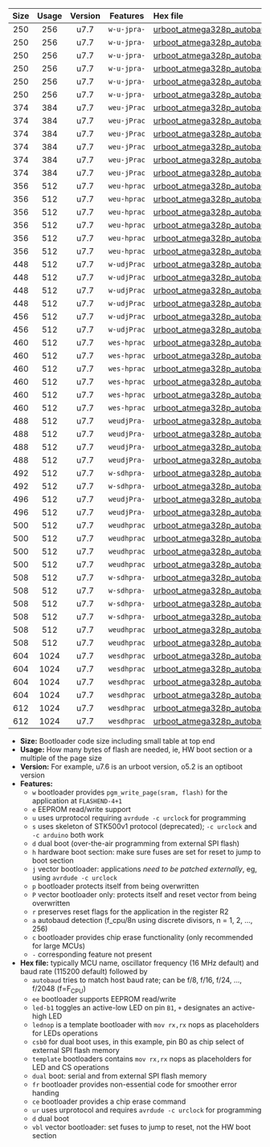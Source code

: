 |Size|Usage|Version|Features|Hex file|
|:-:|:-:|:-:|:-:|:--|
|250|256|u7.7|`w-u-jpra-`|[urboot_atmega328p_autobaud_led+b1_ur_vbl.hex](https://raw.githubusercontent.com/stefanrueger/urboot/main/bootloaders/atmega328p/autobaud/urboot_atmega328p_autobaud_led+b1_ur_vbl.hex)|
|250|256|u7.7|`w-u-jpra-`|[urboot_atmega328p_autobaud_led+b5_ur_vbl.hex](https://raw.githubusercontent.com/stefanrueger/urboot/main/bootloaders/atmega328p/autobaud/urboot_atmega328p_autobaud_led+b5_ur_vbl.hex)|
|250|256|u7.7|`w-u-jpra-`|[urboot_atmega328p_autobaud_led+d5_ur_vbl.hex](https://raw.githubusercontent.com/stefanrueger/urboot/main/bootloaders/atmega328p/autobaud/urboot_atmega328p_autobaud_led+d5_ur_vbl.hex)|
|250|256|u7.7|`w-u-jpra-`|[urboot_atmega328p_autobaud_led-b1_ur_vbl.hex](https://raw.githubusercontent.com/stefanrueger/urboot/main/bootloaders/atmega328p/autobaud/urboot_atmega328p_autobaud_led-b1_ur_vbl.hex)|
|250|256|u7.7|`w-u-jpra-`|[urboot_atmega328p_autobaud_led-d5_ur_vbl.hex](https://raw.githubusercontent.com/stefanrueger/urboot/main/bootloaders/atmega328p/autobaud/urboot_atmega328p_autobaud_led-d5_ur_vbl.hex)|
|250|256|u7.7|`w-u-jpra-`|[urboot_atmega328p_autobaud_lednop_ur_vbl.hex](https://raw.githubusercontent.com/stefanrueger/urboot/main/bootloaders/atmega328p/autobaud/urboot_atmega328p_autobaud_lednop_ur_vbl.hex)|
|374|384|u7.7|`weu-jPrac`|[urboot_atmega328p_autobaud_ee_led+b1_fr_ce_ur_vbl.hex](https://raw.githubusercontent.com/stefanrueger/urboot/main/bootloaders/atmega328p/autobaud/urboot_atmega328p_autobaud_ee_led+b1_fr_ce_ur_vbl.hex)|
|374|384|u7.7|`weu-jPrac`|[urboot_atmega328p_autobaud_ee_led+b5_fr_ce_ur_vbl.hex](https://raw.githubusercontent.com/stefanrueger/urboot/main/bootloaders/atmega328p/autobaud/urboot_atmega328p_autobaud_ee_led+b5_fr_ce_ur_vbl.hex)|
|374|384|u7.7|`weu-jPrac`|[urboot_atmega328p_autobaud_ee_led+d5_fr_ce_ur_vbl.hex](https://raw.githubusercontent.com/stefanrueger/urboot/main/bootloaders/atmega328p/autobaud/urboot_atmega328p_autobaud_ee_led+d5_fr_ce_ur_vbl.hex)|
|374|384|u7.7|`weu-jPrac`|[urboot_atmega328p_autobaud_ee_led-b1_fr_ce_ur_vbl.hex](https://raw.githubusercontent.com/stefanrueger/urboot/main/bootloaders/atmega328p/autobaud/urboot_atmega328p_autobaud_ee_led-b1_fr_ce_ur_vbl.hex)|
|374|384|u7.7|`weu-jPrac`|[urboot_atmega328p_autobaud_ee_led-d5_fr_ce_ur_vbl.hex](https://raw.githubusercontent.com/stefanrueger/urboot/main/bootloaders/atmega328p/autobaud/urboot_atmega328p_autobaud_ee_led-d5_fr_ce_ur_vbl.hex)|
|374|384|u7.7|`weu-jPrac`|[urboot_atmega328p_autobaud_ee_lednop_fr_ce_ur_vbl.hex](https://raw.githubusercontent.com/stefanrueger/urboot/main/bootloaders/atmega328p/autobaud/urboot_atmega328p_autobaud_ee_lednop_fr_ce_ur_vbl.hex)|
|356|512|u7.7|`weu-hprac`|[urboot_atmega328p_autobaud_ee_led+b1_fr_ce_ur.hex](https://raw.githubusercontent.com/stefanrueger/urboot/main/bootloaders/atmega328p/autobaud/urboot_atmega328p_autobaud_ee_led+b1_fr_ce_ur.hex)|
|356|512|u7.7|`weu-hprac`|[urboot_atmega328p_autobaud_ee_led+b5_fr_ce_ur.hex](https://raw.githubusercontent.com/stefanrueger/urboot/main/bootloaders/atmega328p/autobaud/urboot_atmega328p_autobaud_ee_led+b5_fr_ce_ur.hex)|
|356|512|u7.7|`weu-hprac`|[urboot_atmega328p_autobaud_ee_led+d5_fr_ce_ur.hex](https://raw.githubusercontent.com/stefanrueger/urboot/main/bootloaders/atmega328p/autobaud/urboot_atmega328p_autobaud_ee_led+d5_fr_ce_ur.hex)|
|356|512|u7.7|`weu-hprac`|[urboot_atmega328p_autobaud_ee_led-b1_fr_ce_ur.hex](https://raw.githubusercontent.com/stefanrueger/urboot/main/bootloaders/atmega328p/autobaud/urboot_atmega328p_autobaud_ee_led-b1_fr_ce_ur.hex)|
|356|512|u7.7|`weu-hprac`|[urboot_atmega328p_autobaud_ee_led-d5_fr_ce_ur.hex](https://raw.githubusercontent.com/stefanrueger/urboot/main/bootloaders/atmega328p/autobaud/urboot_atmega328p_autobaud_ee_led-d5_fr_ce_ur.hex)|
|356|512|u7.7|`weu-hprac`|[urboot_atmega328p_autobaud_ee_lednop_fr_ce_ur.hex](https://raw.githubusercontent.com/stefanrueger/urboot/main/bootloaders/atmega328p/autobaud/urboot_atmega328p_autobaud_ee_lednop_fr_ce_ur.hex)|
|448|512|u7.7|`w-udjPrac`|[urboot_atmega328p_autobaud_led+b1_csb0_dual_fr_ce_ur_vbl.hex](https://raw.githubusercontent.com/stefanrueger/urboot/main/bootloaders/atmega328p/autobaud/urboot_atmega328p_autobaud_led+b1_csb0_dual_fr_ce_ur_vbl.hex)|
|448|512|u7.7|`w-udjPrac`|[urboot_atmega328p_autobaud_led+d5_csb0_dual_fr_ce_ur_vbl.hex](https://raw.githubusercontent.com/stefanrueger/urboot/main/bootloaders/atmega328p/autobaud/urboot_atmega328p_autobaud_led+d5_csb0_dual_fr_ce_ur_vbl.hex)|
|448|512|u7.7|`w-udjPrac`|[urboot_atmega328p_autobaud_led-b1_csb0_dual_fr_ce_ur_vbl.hex](https://raw.githubusercontent.com/stefanrueger/urboot/main/bootloaders/atmega328p/autobaud/urboot_atmega328p_autobaud_led-b1_csb0_dual_fr_ce_ur_vbl.hex)|
|448|512|u7.7|`w-udjPrac`|[urboot_atmega328p_autobaud_led-d5_csb0_dual_fr_ce_ur_vbl.hex](https://raw.githubusercontent.com/stefanrueger/urboot/main/bootloaders/atmega328p/autobaud/urboot_atmega328p_autobaud_led-d5_csb0_dual_fr_ce_ur_vbl.hex)|
|456|512|u7.7|`w-udjPrac`|[urboot_atmega328p_autobaud_led+b1_csd5_dual_fr_ce_ur_vbl.hex](https://raw.githubusercontent.com/stefanrueger/urboot/main/bootloaders/atmega328p/autobaud/urboot_atmega328p_autobaud_led+b1_csd5_dual_fr_ce_ur_vbl.hex)|
|456|512|u7.7|`w-udjPrac`|[urboot_atmega328p_autobaud_template_dual_fr_ce_ur_vbl.hex](https://raw.githubusercontent.com/stefanrueger/urboot/main/bootloaders/atmega328p/autobaud/urboot_atmega328p_autobaud_template_dual_fr_ce_ur_vbl.hex)|
|460|512|u7.7|`wes-hprac`|[urboot_atmega328p_autobaud_ee_led+b1_fr_ce.hex](https://raw.githubusercontent.com/stefanrueger/urboot/main/bootloaders/atmega328p/autobaud/urboot_atmega328p_autobaud_ee_led+b1_fr_ce.hex)|
|460|512|u7.7|`wes-hprac`|[urboot_atmega328p_autobaud_ee_led+b5_fr_ce.hex](https://raw.githubusercontent.com/stefanrueger/urboot/main/bootloaders/atmega328p/autobaud/urboot_atmega328p_autobaud_ee_led+b5_fr_ce.hex)|
|460|512|u7.7|`wes-hprac`|[urboot_atmega328p_autobaud_ee_led+d5_fr_ce.hex](https://raw.githubusercontent.com/stefanrueger/urboot/main/bootloaders/atmega328p/autobaud/urboot_atmega328p_autobaud_ee_led+d5_fr_ce.hex)|
|460|512|u7.7|`wes-hprac`|[urboot_atmega328p_autobaud_ee_led-b1_fr_ce.hex](https://raw.githubusercontent.com/stefanrueger/urboot/main/bootloaders/atmega328p/autobaud/urboot_atmega328p_autobaud_ee_led-b1_fr_ce.hex)|
|460|512|u7.7|`wes-hprac`|[urboot_atmega328p_autobaud_ee_led-d5_fr_ce.hex](https://raw.githubusercontent.com/stefanrueger/urboot/main/bootloaders/atmega328p/autobaud/urboot_atmega328p_autobaud_ee_led-d5_fr_ce.hex)|
|460|512|u7.7|`wes-hprac`|[urboot_atmega328p_autobaud_ee_lednop_fr_ce.hex](https://raw.githubusercontent.com/stefanrueger/urboot/main/bootloaders/atmega328p/autobaud/urboot_atmega328p_autobaud_ee_lednop_fr_ce.hex)|
|488|512|u7.7|`weudjPra-`|[urboot_atmega328p_autobaud_ee_led+b1_csb0_dual_fr_ur_vbl.hex](https://raw.githubusercontent.com/stefanrueger/urboot/main/bootloaders/atmega328p/autobaud/urboot_atmega328p_autobaud_ee_led+b1_csb0_dual_fr_ur_vbl.hex)|
|488|512|u7.7|`weudjPra-`|[urboot_atmega328p_autobaud_ee_led+d5_csb0_dual_fr_ur_vbl.hex](https://raw.githubusercontent.com/stefanrueger/urboot/main/bootloaders/atmega328p/autobaud/urboot_atmega328p_autobaud_ee_led+d5_csb0_dual_fr_ur_vbl.hex)|
|488|512|u7.7|`weudjPra-`|[urboot_atmega328p_autobaud_ee_led-b1_csb0_dual_fr_ur_vbl.hex](https://raw.githubusercontent.com/stefanrueger/urboot/main/bootloaders/atmega328p/autobaud/urboot_atmega328p_autobaud_ee_led-b1_csb0_dual_fr_ur_vbl.hex)|
|488|512|u7.7|`weudjPra-`|[urboot_atmega328p_autobaud_ee_led-d5_csb0_dual_fr_ur_vbl.hex](https://raw.githubusercontent.com/stefanrueger/urboot/main/bootloaders/atmega328p/autobaud/urboot_atmega328p_autobaud_ee_led-d5_csb0_dual_fr_ur_vbl.hex)|
|492|512|u7.7|`w-sdhpra-`|[urboot_atmega328p_autobaud_led+b1_csd5_dual.hex](https://raw.githubusercontent.com/stefanrueger/urboot/main/bootloaders/atmega328p/autobaud/urboot_atmega328p_autobaud_led+b1_csd5_dual.hex)|
|492|512|u7.7|`w-sdhpra-`|[urboot_atmega328p_autobaud_template_dual.hex](https://raw.githubusercontent.com/stefanrueger/urboot/main/bootloaders/atmega328p/autobaud/urboot_atmega328p_autobaud_template_dual.hex)|
|496|512|u7.7|`weudjPra-`|[urboot_atmega328p_autobaud_ee_led+b1_csd5_dual_fr_ur_vbl.hex](https://raw.githubusercontent.com/stefanrueger/urboot/main/bootloaders/atmega328p/autobaud/urboot_atmega328p_autobaud_ee_led+b1_csd5_dual_fr_ur_vbl.hex)|
|496|512|u7.7|`weudjPra-`|[urboot_atmega328p_autobaud_ee_template_dual_fr_ur_vbl.hex](https://raw.githubusercontent.com/stefanrueger/urboot/main/bootloaders/atmega328p/autobaud/urboot_atmega328p_autobaud_ee_template_dual_fr_ur_vbl.hex)|
|500|512|u7.7|`weudhprac`|[urboot_atmega328p_autobaud_ee_led+b1_csb0_dual_fr_ce_ur.hex](https://raw.githubusercontent.com/stefanrueger/urboot/main/bootloaders/atmega328p/autobaud/urboot_atmega328p_autobaud_ee_led+b1_csb0_dual_fr_ce_ur.hex)|
|500|512|u7.7|`weudhprac`|[urboot_atmega328p_autobaud_ee_led+d5_csb0_dual_fr_ce_ur.hex](https://raw.githubusercontent.com/stefanrueger/urboot/main/bootloaders/atmega328p/autobaud/urboot_atmega328p_autobaud_ee_led+d5_csb0_dual_fr_ce_ur.hex)|
|500|512|u7.7|`weudhprac`|[urboot_atmega328p_autobaud_ee_led-b1_csb0_dual_fr_ce_ur.hex](https://raw.githubusercontent.com/stefanrueger/urboot/main/bootloaders/atmega328p/autobaud/urboot_atmega328p_autobaud_ee_led-b1_csb0_dual_fr_ce_ur.hex)|
|500|512|u7.7|`weudhprac`|[urboot_atmega328p_autobaud_ee_led-d5_csb0_dual_fr_ce_ur.hex](https://raw.githubusercontent.com/stefanrueger/urboot/main/bootloaders/atmega328p/autobaud/urboot_atmega328p_autobaud_ee_led-d5_csb0_dual_fr_ce_ur.hex)|
|508|512|u7.7|`w-sdhpra-`|[urboot_atmega328p_autobaud_led+b1_csb0_dual_fr.hex](https://raw.githubusercontent.com/stefanrueger/urboot/main/bootloaders/atmega328p/autobaud/urboot_atmega328p_autobaud_led+b1_csb0_dual_fr.hex)|
|508|512|u7.7|`w-sdhpra-`|[urboot_atmega328p_autobaud_led+d5_csb0_dual_fr.hex](https://raw.githubusercontent.com/stefanrueger/urboot/main/bootloaders/atmega328p/autobaud/urboot_atmega328p_autobaud_led+d5_csb0_dual_fr.hex)|
|508|512|u7.7|`w-sdhpra-`|[urboot_atmega328p_autobaud_led-b1_csb0_dual_fr.hex](https://raw.githubusercontent.com/stefanrueger/urboot/main/bootloaders/atmega328p/autobaud/urboot_atmega328p_autobaud_led-b1_csb0_dual_fr.hex)|
|508|512|u7.7|`w-sdhpra-`|[urboot_atmega328p_autobaud_led-d5_csb0_dual_fr.hex](https://raw.githubusercontent.com/stefanrueger/urboot/main/bootloaders/atmega328p/autobaud/urboot_atmega328p_autobaud_led-d5_csb0_dual_fr.hex)|
|508|512|u7.7|`weudhprac`|[urboot_atmega328p_autobaud_ee_led+b1_csd5_dual_fr_ce_ur.hex](https://raw.githubusercontent.com/stefanrueger/urboot/main/bootloaders/atmega328p/autobaud/urboot_atmega328p_autobaud_ee_led+b1_csd5_dual_fr_ce_ur.hex)|
|508|512|u7.7|`weudhprac`|[urboot_atmega328p_autobaud_ee_template_dual_fr_ce_ur.hex](https://raw.githubusercontent.com/stefanrueger/urboot/main/bootloaders/atmega328p/autobaud/urboot_atmega328p_autobaud_ee_template_dual_fr_ce_ur.hex)|
|604|1024|u7.7|`wesdhprac`|[urboot_atmega328p_autobaud_ee_led+b1_csb0_dual_fr_ce.hex](https://raw.githubusercontent.com/stefanrueger/urboot/main/bootloaders/atmega328p/autobaud/urboot_atmega328p_autobaud_ee_led+b1_csb0_dual_fr_ce.hex)|
|604|1024|u7.7|`wesdhprac`|[urboot_atmega328p_autobaud_ee_led+d5_csb0_dual_fr_ce.hex](https://raw.githubusercontent.com/stefanrueger/urboot/main/bootloaders/atmega328p/autobaud/urboot_atmega328p_autobaud_ee_led+d5_csb0_dual_fr_ce.hex)|
|604|1024|u7.7|`wesdhprac`|[urboot_atmega328p_autobaud_ee_led-b1_csb0_dual_fr_ce.hex](https://raw.githubusercontent.com/stefanrueger/urboot/main/bootloaders/atmega328p/autobaud/urboot_atmega328p_autobaud_ee_led-b1_csb0_dual_fr_ce.hex)|
|604|1024|u7.7|`wesdhprac`|[urboot_atmega328p_autobaud_ee_led-d5_csb0_dual_fr_ce.hex](https://raw.githubusercontent.com/stefanrueger/urboot/main/bootloaders/atmega328p/autobaud/urboot_atmega328p_autobaud_ee_led-d5_csb0_dual_fr_ce.hex)|
|612|1024|u7.7|`wesdhprac`|[urboot_atmega328p_autobaud_ee_led+b1_csd5_dual_fr_ce.hex](https://raw.githubusercontent.com/stefanrueger/urboot/main/bootloaders/atmega328p/autobaud/urboot_atmega328p_autobaud_ee_led+b1_csd5_dual_fr_ce.hex)|
|612|1024|u7.7|`wesdhprac`|[urboot_atmega328p_autobaud_ee_template_dual_fr_ce.hex](https://raw.githubusercontent.com/stefanrueger/urboot/main/bootloaders/atmega328p/autobaud/urboot_atmega328p_autobaud_ee_template_dual_fr_ce.hex)|

- **Size:** Bootloader code size including small table at top end
- **Usage:** How many bytes of flash are needed, ie, HW boot section or a multiple of the page size
- **Version:** For example, u7.6 is an urboot version, o5.2 is an optiboot version
- **Features:**
  + `w` bootloader provides `pgm_write_page(sram, flash)` for the application at `FLASHEND-4+1`
  + `e` EEPROM read/write support
  + `u` uses urprotocol requiring `avrdude -c urclock` for programming
  + `s` uses skeleton of STK500v1 protocol (deprecated); `-c urclock` and `-c arduino` both work
  + `d` dual boot (over-the-air programming from external SPI flash)
  + `h` hardware boot section: make sure fuses are set for reset to jump to boot section
  + `j` vector bootloader: applications *need to be patched externally*, eg, using `avrdude -c urclock`
  + `p` bootloader protects itself from being overwritten
  + `P` vector bootloader only: protects itself and reset vector from being overwritten
  + `r` preserves reset flags for the application in the register R2
  + `a` autobaud detection (f_cpu/8n using discrete divisors, n = 1, 2, ..., 256)
  + `c` bootloader provides chip erase functionality (only recommended for large MCUs)
  + `-` corresponding feature not present
- **Hex file:** typically MCU name, oscillator frequency (16 MHz default) and baud rate (115200 default) followed by
  + `autobaud` tries to match host baud rate; can be f/8, f/16, f/24, ..., f/2048 (f=F<sub>CPU</sub>)
  + `ee` bootloader supports EEPROM read/write
  + `led-b1` toggles an active-low LED on pin `B1`, `+` designates an active-high LED
  + `lednop` is a template bootloader with `mov rx,rx` nops as placeholders for LEDs operations
  + `csb0` for dual boot uses, in this example, pin B0 as chip select of external SPI flash memory
  + `template` bootloaders contains `mov rx,rx` nops as placeholders for LED and CS operations
  + `dual` boot: serial and from external SPI flash memory
  + `fr` bootloader provides non-essential code for smoother error handing
  + `ce` bootloader provides a chip erase command
  + `ur` uses urprotocol and requires `avrdude -c urclock` for programming
  + `d` dual boot
  + `vbl` vector bootloader: set fuses to jump to reset, not the HW boot section

